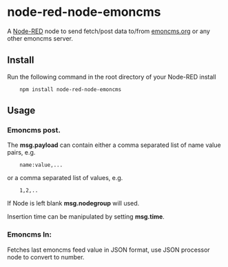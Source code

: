 node-red-node-emoncms
=====================

A <a href="http://nodered.org" target="_new">Node-RED</a> node to send fetch/post data to/from <a href="http://emoncms.org" target="_new">emoncms.org</a> or any other emoncms server.

Install
-------

Run the following command in the root directory of your Node-RED install

        npm install node-red-node-emoncms


Usage
-----

### Emoncms post.

The **msg.payload** can contain either a comma separated list of name
value pairs, e.g.

        name:value,...

or a comma separated list of values, e.g.

        1,2,..


If Node is left blank **msg.nodegroup** will used.

Insertion time can be manipulated by setting **msg.time**.

### Emoncms In:

Fetches last emoncms feed value in JSON format, use JSON processor node to convert to number.